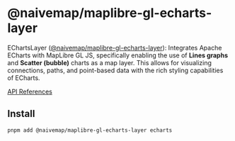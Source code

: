 # @naivemap/maplibre-gl-echarts-layer

EChartsLayer ([@naivemap/maplibre-gl-echarts-layer](https://www.npmjs.com/package/@naivemap/maplibre-gl-echarts-layer)): Integrates Apache ECharts with MapLibre GL JS, specifically enabling the use of **Lines graphs** and **Scatter (bubble)** charts as a map layer. This allows for visualizing connections, paths, and point-based data with the rich styling capabilities of ECharts.

[API References](https://www.naivemap.com/maplibre-gl-layers/api/echarts-layer/)

## Install

```bash
pnpm add @naivemap/maplibre-gl-echarts-layer echarts
```
